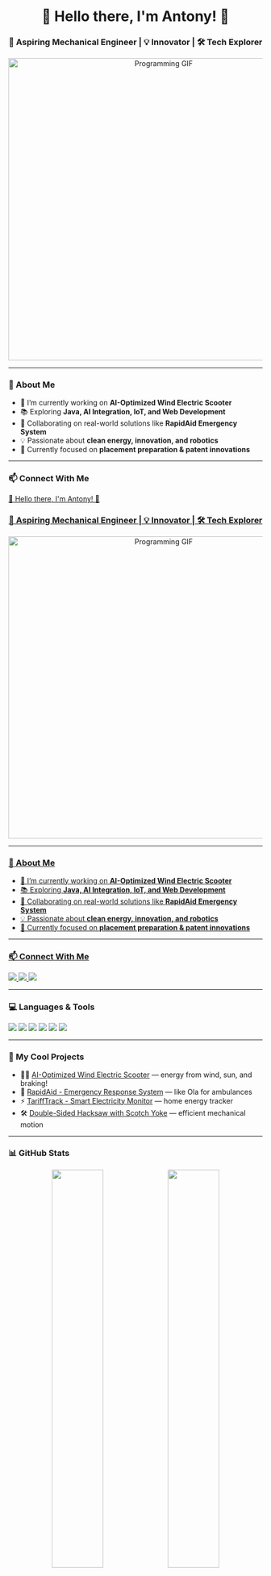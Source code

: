 <h1 align="center">👋 Hello there, I'm Antony! 🚀</h1>
<h3 align="center">🌟 Aspiring Mechanical Engineer | 💡 Innovator | 🛠️ Tech Explorer</h3>

<p align="center">
  <img src="https://camo.githubusercontent.com/87af9a9fec730c94fc8b08eb21fa5ef6ab7831a67ba17bf8cc76696f6e4be1ef/68747470733a2f2f63646e2e6472696262626c652e636f6d2f75736572732f313138373833362f73637265656e73686f74732f363533393432392f70726f6772616d65722e676966" width="600" alt="Programming GIF" />
</p>

---

### 🌱 About Me

- 🔭 I’m currently working on **AI-Optimized Wind Electric Scooter**  
- 📚 Exploring **Java, AI Integration, IoT, and Web Development**  
- 👯 Collaborating on real-world solutions like **RapidAid Emergency System**  
- 💡 Passionate about **clean energy, innovation, and robotics**  
- 🎯 Currently focused on **placement preparation & patent innovations**

---

### 📫 Connect With Me

<p align="left">
  <a href="<h1 align="center">👋 Hello there, I'm Antony! 🚀</h1>
<h3 align="center">🌟 Aspiring Mechanical Engineer | 💡 Innovator | 🛠️ Tech Explorer</h3>

<p align="center">
  <img src="https://camo.githubusercontent.com/87af9a9fec730c94fc8b08eb21fa5ef6ab7831a67ba17bf8cc76696f6e4be1ef/68747470733a2f2f63646e2e6472696262626c652e636f6d2f75736572732f313138373833362f73637265656e73686f74732f363533393432392f70726f6772616d65722e676966" width="600" alt="Programming GIF" />
</p>

---

### 🌱 About Me

- 🔭 I’m currently working on **AI-Optimized Wind Electric Scooter**  
- 📚 Exploring **Java, AI Integration, IoT, and Web Development**  
- 👯 Collaborating on real-world solutions like **RapidAid Emergency System**  
- 💡 Passionate about **clean energy, innovation, and robotics**  
- 🎯 Currently focused on **placement preparation & patent innovations**

---

### 📫 Connect With Me

<p align="left">
  <a href="https://www.linkedin.com/in/your-linkedin/" target="_blank">
    <img src="https://img.shields.io/badge/-LinkedIn-blue?style=flat&logo=linkedin&logoColor=white" />
  </a>
  <a href="mailto:antonyrufues@gmail.com" target="_blank">
    <img src="https://img.shields.io/badge/-Email-red?style=flat&logo=gmail&logoColor=white" />
  </a>
  <a href="https://github.com/927622BME002" target="_blank">
    <img src="https://img.shields.io/badge/-GitHub-black?style=flat&logo=github&logoColor=white" />
  </a>
</p>

---

### 💻 Languages & Tools

<p>
  <img src="https://img.shields.io/badge/C-00599C?style=for-the-badge&logo=c&logoColor=white" />
  <img src="https://img.shields.io/badge/Java-ED8B00?style=for-the-badge&logo=java&logoColor=white" />
  <img src="https://img.shields.io/badge/HTML-E34F26?style=for-the-badge&logo=html5&logoColor=white" />
  <img src="https://img.shields.io/badge/CSS-1572B6?style=for-the-badge&logo=css3&logoColor=white" />
  <img src="https://img.shields.io/badge/GitHub-181717?style=for-the-badge&logo=github&logoColor=white" />
  <img src="https://img.shields.io/badge/SolidWorks-EF1C21?style=for-the-badge&logoColor=white" />
</p>

---

### 📂 My Cool Projects

- 🚴‍♂️ [AI-Optimized Wind Electric Scooter](https://github.com/927622BME002/ai-wind-electric-scooter) — energy from wind, sun, and braking!  
- 🚨 [RapidAid - Emergency Response System](https://github.com/927622BME002/rapidaid) — like Ola for ambulances  
- ⚡ [TariffTrack - Smart Electricity Monitor](https://github.com/927622BME002/tarifftrack) — home energy tracker  
- 🛠️ [Double-Sided Hacksaw with Scotch Yoke](https://github.com/927622BME002/double-hacksaw) — efficient mechanical motion

---

### 📊 GitHub Stats

<p align="center">
  <img src="https://github-readme-stats.vercel.app/api?username=927622BME002&show_icons=true&theme=radical" width="45%" />
  <img src="https://github-readme-streak-stats.herokuapp.com/?user=927622BME002&theme=radical" width="45%" />
</p>

<p align="center">
  <img src="https://github-readme-stats.vercel.app/api/top-langs/?username=927622BME002&layout=compact&theme=radical" width="50%" />
</p>

---

### 🔥 Contribution Graph

<p align="center">
  <img src="https://activity-graph.herokuapp.com/graph?username=927622BME002&theme=tokyo-night&bg_color=0d1117&hide_border=true" />
</p>

---

### 🎯 Quote of the Day

<p align="center"><i>"Innovation distinguishes between a leader and a follower." – Steve Jobs</i></p>

---

<p align="center">
  <img src="https://readme-typing-svg.demolab.com?font=Fira+Code&pause=1000&center=true&vCenter=true&width=435&lines=Thanks+for+visiting+my+profile!;Keep+learning,+Keep+building+🚀" />
</p>
>
    <img src="https://img.shields.io/badge/-LinkedIn-blue?style=flat&logo=linkedin&logoColor=white" />
  </a>
  <a href="mailto:antonyofficialmech@gmail.com" target="_blank">
    <img src="https://img.shields.io/badge/-Email-red?style=flat&logo=gmail&logoColor=white" />
  </a>
  <a href="https://github.com/927622BME002" target="_blank">
    <img src="https://img.shields.io/badge/-GitHub-black?style=flat&logo=github&logoColor=white" />
  </a>
</p>

---

### 💻 Languages & Tools

<p>
  <img src="https://img.shields.io/badge/C-00599C?style=for-the-badge&logo=c&logoColor=white" />
  <img src="https://img.shields.io/badge/Java-ED8B00?style=for-the-badge&logo=java&logoColor=white" />
  <img src="https://img.shields.io/badge/HTML-E34F26?style=for-the-badge&logo=html5&logoColor=white" />
  <img src="https://img.shields.io/badge/CSS-1572B6?style=for-the-badge&logo=css3&logoColor=white" />
  <img src="https://img.shields.io/badge/GitHub-181717?style=for-the-badge&logo=github&logoColor=white" />
  <img src="https://img.shields.io/badge/SolidWorks-EF1C21?style=for-the-badge&logoColor=white" />
</p>

---

### 📂 My Cool Projects

- 🚴‍♂️ [AI-Optimized Wind Electric Scooter](https://github.com/927622BME002/ai-wind-electric-scooter) — energy from wind, sun, and braking!  
- 🚨 [RapidAid - Emergency Response System](https://github.com/927622BME002/rapidaid) — like Ola for ambulances  
- ⚡ [TariffTrack - Smart Electricity Monitor](https://github.com/927622BME002/tarifftrack) — home energy tracker  
- 🛠️ [Double-Sided Hacksaw with Scotch Yoke](https://github.com/927622BME002/double-hacksaw) — efficient mechanical motion

---

### 📊 GitHub Stats

<p align="center">
  <img src="https://github-readme-stats.vercel.app/api?username=927622BME002&show_icons=true&theme=radical" width="45%" />
  <img src="https://github-readme-streak-stats.herokuapp.com/?user=927622BME002&theme=radical" width="45%" />
</p>

<p align="center">
  <img src="https://github-readme-stats.vercel.app/api/top-langs/?username=927622BME002&layout=compact&theme=radical" width="50%" />
</p>

---

### 🔥 Contribution Graph

<p align="center">
  <img src="https://activity-graph.herokuapp.com/graph?username=927622BME002&theme=tokyo-night&bg_color=0d1117&hide_border=true" />
</p>

---

### 🎯 Quote of the Day

<p align="center"><i>"Innovation distinguishes between a leader and a follower." – Steve Jobs</i></p>

---

<p align="center">
  <img src="https://readme-typing-svg.demolab.com?font=Fira+Code&pause=1000&center=true&vCenter=true&width=435&lines=Thanks+for+visiting+my+profile!;Keep+learning,+Keep+building+🚀" />
</p>
